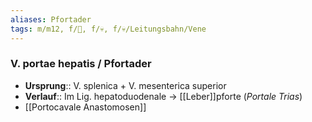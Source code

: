 ```yaml
---
aliases: Pfortader
tags: m/m12, f/💩, f/💀, f/💀/Leitungsbahn/Vene
---
```

### V. portae hepatis / Pfortader
- **Ursprung**:: V. splenica + V. mesenterica superior
- **Verlauf**:: Im Lig. hepatoduodenale → [[Leber]]pforte (*Portale Trias*)
- [[Portocavale Anastomosen]]